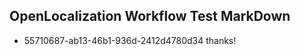 ## OpenLocalization Workflow Test MarkDown
* 55710687-ab13-46b1-936d-2412d4780d34 
thanks!<!--HONumber=Mar16_HO2-->
